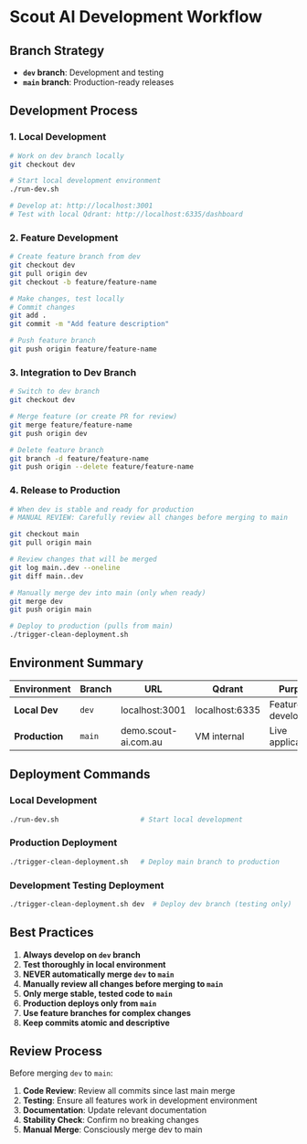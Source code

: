# Scout AI Development Workflow

## Branch Strategy

- **`dev` branch**: Development and testing
- **`main` branch**: Production-ready releases

## Development Process

### 1. Local Development
```bash
# Work on dev branch locally
git checkout dev

# Start local development environment
./run-dev.sh

# Develop at: http://localhost:3001
# Test with local Qdrant: http://localhost:6335/dashboard
```

### 2. Feature Development
```bash
# Create feature branch from dev
git checkout dev
git pull origin dev
git checkout -b feature/feature-name

# Make changes, test locally
# Commit changes
git add .
git commit -m "Add feature description"

# Push feature branch
git push origin feature/feature-name
```

### 3. Integration to Dev Branch
```bash
# Switch to dev branch
git checkout dev

# Merge feature (or create PR for review)
git merge feature/feature-name
git push origin dev

# Delete feature branch
git branch -d feature/feature-name
git push origin --delete feature/feature-name
```

### 4. Release to Production
```bash
# When dev is stable and ready for production
# MANUAL REVIEW: Carefully review all changes before merging to main

git checkout main
git pull origin main

# Review changes that will be merged
git log main..dev --oneline
git diff main..dev

# Manually merge dev into main (only when ready)
git merge dev
git push origin main

# Deploy to production (pulls from main)
./trigger-clean-deployment.sh
```

## Environment Summary

| Environment | Branch | URL | Qdrant | Purpose |
|-------------|--------|-----|---------|---------|
| **Local Dev** | `dev` | localhost:3001 | localhost:6335 | Feature development |
| **Production** | `main` | demo.scout-ai.com.au | VM internal | Live application |

## Deployment Commands

### Local Development
```bash
./run-dev.sh                    # Start local development
```

### Production Deployment
```bash
./trigger-clean-deployment.sh   # Deploy main branch to production
```

### Development Testing Deployment
```bash
./trigger-clean-deployment.sh dev  # Deploy dev branch (testing only)
```

## Best Practices

1. **Always develop on `dev` branch**
2. **Test thoroughly in local environment**
3. **NEVER automatically merge `dev` to `main`**
4. **Manually review all changes before merging to `main`**
5. **Only merge stable, tested code to `main`**
6. **Production deploys only from `main`**
7. **Use feature branches for complex changes**
8. **Keep commits atomic and descriptive**

## Review Process

Before merging `dev` to `main`:
1. **Code Review**: Review all commits since last main merge
2. **Testing**: Ensure all features work in development environment
3. **Documentation**: Update relevant documentation
4. **Stability Check**: Confirm no breaking changes
5. **Manual Merge**: Consciously merge dev to main